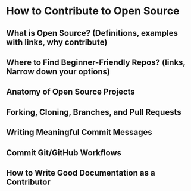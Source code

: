 # How to Contribute to Open Source

## What is Open Source? (Definitions, examples with links, why contribute)
## Where to Find Beginner-Friendly Repos? (links, Narrow down your options)
## Anatomy of Open Source Projects
## Forking, Cloning, Branches, and Pull Requests
## Writing Meaningful Commit Messages
## Commit Git/GitHub Workflows
## How to Write Good Documentation as a Contributor
